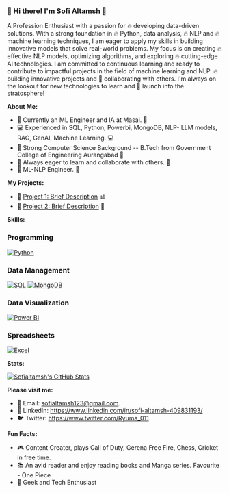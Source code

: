 ### 👋 Hi there! I'm Sofi Altamsh 🤖

A Profession Enthusiast with a passion for 🔥 developing data-driven solutions. With a strong foundation in 🔥 Python, data analysis, 🔥 NLP and 🔥 machine learning techniques, I am eager to apply my skills in building innovative models that solve real-world problems. My focus is on creating 🔥 effective NLP models, optimizing algorithms, and exploring 🔥 cutting-edge AI technologies. I am committed to continuous learning and ready to contribute to impactful projects in the field of machine learning and NLP. 🔥 building innovative projects and 🤝 collaborating with others. I'm always on the lookout for new technologies to learn and 🚀 launch into the stratosphere!

**About Me:**

* 📍 Currently an ML Engineer and IA at Masai. 🏢
* 💻 Experienced in SQL, Python, Powerbi, MongoDB, NLP- LLM models, RAG, GenAI, Machine Learning. 💻
* 🎯 Strong Computer Science Background -- B.Tech from Government College of Engineering Aurangabad 🎯
* 🤝 Always eager to learn and collaborate with others. 👫
* 📍 ML-NLP Engineer. 📍

**My Projects:**

* 🚀 [Project 1: Brief Description](https://github.com/suryaprakash-sp/AMD_Architects_064-) 📊
* 🤖 [Project 2: Brief Description](https://github.com/ajaym007/Bill-of-Rights-Blockchain_051) 🤖

**Skills:**

### Programming

[![Python](https://img.shields.io/badge/Python-3776AB?style=for-the-badge&logo=python&logoColor=white)](https://www.python.org/)

### Data Management

[![SQL](https://img.shields.io/badge/SQL-4479A1?style=for-the-badge&logo=mysql&logoColor=white)](https://www.mysql.com/)
[![MongoDB](https://img.shields.io/badge/MongoDB-47A248?style=for-the-badge&logo=mongodb&logoColor=white)](https://www.mongodb.com/)

### Data Visualization

[![Power BI](https://img.shields.io/badge/Power%20BI-F2C811?style=for-the-badge&logo=powerbi&logoColor=white)](https://powerbi.microsoft.com/)

### Spreadsheets

[![Excel](https://img.shields.io/badge/Excel-217346?style=for-the-badge&logo=microsoft-excel&logoColor=white)](https://www.microsoft.com/en-us/microsoft-365/excel)


**Stats:**

[![Sofialtamsh's GitHub Stats](https://github-readme-stats.vercel.app/api?username=sofialtamsh&show_icons=true)](https://github.com/sofialtamsh)

**Please visit me:**

* 📱 Email: sofialtamsh123@gmail.com.
* 💼 LinkedIn: https://www.linkedin.com/in/sofi-altamsh-409831193/
* 🐦 Twitter: https://www.twitter.com/Ryuma_011.

**Fun Facts:**

* 🎮 Content Creater, plays Call of Duty, Gerena Free Fire, Chess, Cricket in free time.
* 📚 An avid reader and enjoy reading books and Manga series. Favourite - One Piece
* 🎉 Geek and Tech Enthusiast

